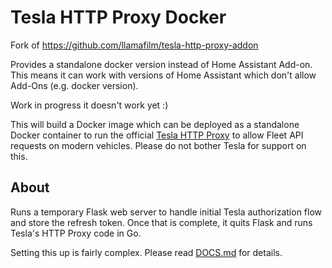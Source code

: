 # Tesla HTTP Proxy Docker

Fork of https://github.com/llamafilm/tesla-http-proxy-addon

Provides a standalone docker version instead of Home Assistant Add-on. This means it can work with versions of Home Assistant which don't allow Add-Ons (e.g. docker version).

Work in progress it doesn't work yet :)

This will build a Docker image which can be deployed as a standalone Docker container to run the official [Tesla HTTP Proxy](https://github.com/teslamotors/vehicle-command) to allow Fleet API requests on modern vehicles.  Please do not bother Tesla for support on this.

## About
Runs a temporary Flask web server to handle initial Tesla authorization flow and store the refresh token.  Once that is complete, it quits Flask and runs Tesla's HTTP Proxy code in Go.

Setting this up is fairly complex.  Please read [DOCS.md](./tesla_http_proxy/DOCS.md) for details.
